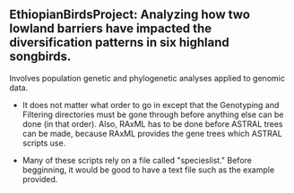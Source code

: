 ## EthiopianBirdsProject: Analyzing how two lowland barriers have impacted the diversification patterns in six highland songbirds.
Involves population genetic and phylogenetic analyses applied to genomic data. 

- It does not matter what order to go in except that the Genotyping and Filtering directories must be gone through before anything
else can be done (in that order). Also, RAxML has to be done before ASTRAL trees can be made, because RAxML provides the gene 
trees which ASTRAL scripts use.  

- Many of these scripts rely on a file called "specieslist." Before begginning, it would be good to have a text file such as the example provided. 
